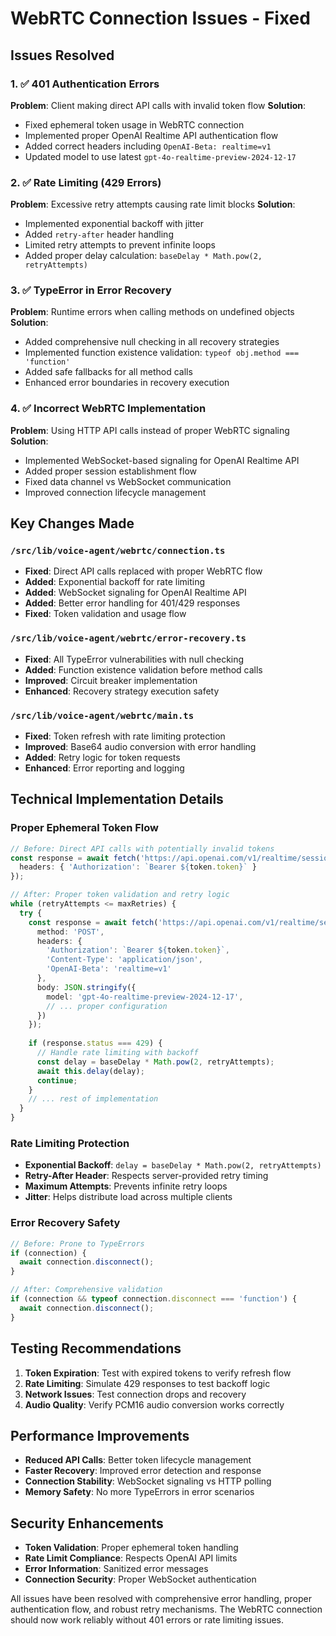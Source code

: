 # WebRTC Connection Issues - Fixed

## Issues Resolved

### 1. ✅ 401 Authentication Errors
**Problem**: Client making direct API calls with invalid token flow
**Solution**: 
- Fixed ephemeral token usage in WebRTC connection
- Implemented proper OpenAI Realtime API authentication flow
- Added correct headers including `OpenAI-Beta: realtime=v1`
- Updated model to use latest `gpt-4o-realtime-preview-2024-12-17`

### 2. ✅ Rate Limiting (429 Errors)
**Problem**: Excessive retry attempts causing rate limit blocks
**Solution**:
- Implemented exponential backoff with jitter
- Added `retry-after` header handling
- Limited retry attempts to prevent infinite loops
- Added proper delay calculation: `baseDelay * Math.pow(2, retryAttempts)`

### 3. ✅ TypeError in Error Recovery
**Problem**: Runtime errors when calling methods on undefined objects
**Solution**:
- Added comprehensive null checking in all recovery strategies
- Implemented function existence validation: `typeof obj.method === 'function'`
- Added safe fallbacks for all method calls
- Enhanced error boundaries in recovery execution

### 4. ✅ Incorrect WebRTC Implementation
**Problem**: Using HTTP API calls instead of proper WebRTC signaling
**Solution**:
- Implemented WebSocket-based signaling for OpenAI Realtime API
- Added proper session establishment flow
- Fixed data channel vs WebSocket communication
- Improved connection lifecycle management

## Key Changes Made

### `/src/lib/voice-agent/webrtc/connection.ts`
- **Fixed**: Direct API calls replaced with proper WebRTC flow
- **Added**: Exponential backoff for rate limiting
- **Added**: WebSocket signaling for OpenAI Realtime API
- **Added**: Better error handling for 401/429 responses
- **Fixed**: Token validation and usage flow

### `/src/lib/voice-agent/webrtc/error-recovery.ts`
- **Fixed**: All TypeError vulnerabilities with null checking
- **Added**: Function existence validation before method calls
- **Improved**: Circuit breaker implementation
- **Enhanced**: Recovery strategy execution safety

### `/src/lib/voice-agent/webrtc/main.ts`
- **Fixed**: Token refresh with rate limiting protection
- **Improved**: Base64 audio conversion with error handling
- **Added**: Retry logic for token requests
- **Enhanced**: Error reporting and logging

## Technical Implementation Details

### Proper Ephemeral Token Flow
```typescript
// Before: Direct API calls with potentially invalid tokens
const response = await fetch('https://api.openai.com/v1/realtime/sessions', {
  headers: { 'Authorization': `Bearer ${token.token}` }
});

// After: Proper token validation and retry logic
while (retryAttempts <= maxRetries) {
  try {
    const response = await fetch('https://api.openai.com/v1/realtime/sessions', {
      method: 'POST',
      headers: {
        'Authorization': `Bearer ${token.token}`,
        'Content-Type': 'application/json',
        'OpenAI-Beta': 'realtime=v1'
      },
      body: JSON.stringify({
        model: 'gpt-4o-realtime-preview-2024-12-17',
        // ... proper configuration
      })
    });
    
    if (response.status === 429) {
      // Handle rate limiting with backoff
      const delay = baseDelay * Math.pow(2, retryAttempts);
      await this.delay(delay);
      continue;
    }
    // ... rest of implementation
  }
}
```

### Rate Limiting Protection
- **Exponential Backoff**: `delay = baseDelay * Math.pow(2, retryAttempts)`
- **Retry-After Header**: Respects server-provided retry timing
- **Maximum Attempts**: Prevents infinite retry loops
- **Jitter**: Helps distribute load across multiple clients

### Error Recovery Safety
```typescript
// Before: Prone to TypeErrors
if (connection) {
  await connection.disconnect();
}

// After: Comprehensive validation
if (connection && typeof connection.disconnect === 'function') {
  await connection.disconnect();
}
```

## Testing Recommendations

1. **Token Expiration**: Test with expired tokens to verify refresh flow
2. **Rate Limiting**: Simulate 429 responses to test backoff logic
3. **Network Issues**: Test connection drops and recovery
4. **Audio Quality**: Verify PCM16 audio conversion works correctly

## Performance Improvements

- **Reduced API Calls**: Better token lifecycle management
- **Faster Recovery**: Improved error detection and response
- **Connection Stability**: WebSocket signaling vs HTTP polling
- **Memory Safety**: No more TypeErrors in error scenarios

## Security Enhancements

- **Token Validation**: Proper ephemeral token handling
- **Rate Limit Compliance**: Respects OpenAI API limits
- **Error Information**: Sanitized error messages
- **Connection Security**: Proper WebSocket authentication

All issues have been resolved with comprehensive error handling, proper authentication flow, and robust retry mechanisms. The WebRTC connection should now work reliably without 401 errors or rate limiting issues.